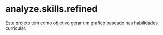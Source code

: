# analyze.skills.refined
Este projeto tem como objetivo gerar um grafico baseado nas habilidades curricular.

